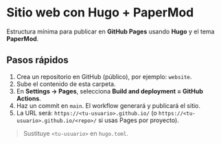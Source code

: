 # Sitio web con Hugo + PaperMod

Estructura mínima para publicar en **GitHub Pages** usando **Hugo** y el tema **PaperMod**.

## Pasos rápidos

1. Crea un repositorio en GitHub (público), por ejemplo: `website`.
2. Sube el contenido de esta carpeta.
3. En **Settings → Pages**, selecciona **Build and deployment = GitHub Actions**.
4. Haz un commit en `main`. El workflow generará y publicará el sitio.
5. La URL será: `https://<tu-usuario>.github.io/` (o `https://<tu-usuario>.github.io/<repo>/` si usas Pages por proyecto).





> Sustituye `<tu-usuario>` en `hugo.toml`.
